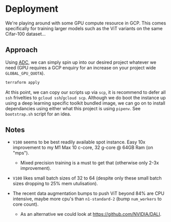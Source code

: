 # Deployment

We're playing around with some GPU compute resource in GCP. This comes specifically for training larger models such as the ViT variants on the same Cifar-100 dataset...

## Approach

Using [ADC](https://cloud.google.com/docs/authentication/provide-credentials-adc), we can simply spin up into our desired project whatever we need (GPU requires a GCP enquiry for an increase on your project wide `GLOBAL_GPU_QUOTA`).

```sh
terraform apply
```

At this point, we can copy our scripts up via `scp`, it is recommend to defer all `ssh` frivelties to `gcloud ssh`/`gcloud scp`. Although we do boot the instance up using a deep learning specific toolkit bundled image, we can go on to install dependancies using either what this project is using `pipenv`. See `bootstrap.sh` script for an idea.

## Notes
- `V100` seems to be best readily available spot instance. Easy 10x improvement to my M1 Max 10 c-core, 32 g-core @ 64GB Ram (on "mps").
    - Mixed precision training is a must to get that (otherwise only 2-3x improvement).

- `V100` likes small batch sizes of 32 to 64 (despite only these small batch sizes dropping to 25% mem utulisation).
- The recent data augmentation bumps to push ViT beyond 84% are CPU intensive, maybe more cpu's than `n1-standard-2` (bump `num_workers` to core count).
    - As an alternative we could look at https://github.com/NVIDIA/DALI.
